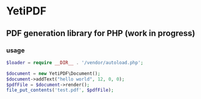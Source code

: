 # YetiPDF
## PDF generation library for PHP (work in progress)

### usage

```PHP
$loader = require __DIR__ . '/vendor/autoload.php';

$document = new YetiPDF\Document();
$document->addText("hello world", 12, 0, 0);
$pdfFile = $document->render();
file_put_contents('test.pdf', $pdfFile);
```
